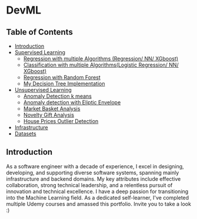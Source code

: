 # DevML

## Table of Contents

- [Introduction](#introduction)
- [Supervised Learning](#supervised_learning)
  - [Regression with multiple Algorithms (Regression/ NN/ XGboost)](house_prices/house_prices_multiple_regression_models.ipynb)
  - [Classification with multiple Algorithms(Logistic Regression/ NN/ XGboost)](titanic/titanic_train_multiple_classification_models-inahshan-mobl.ipynb)
  - [Regression with Random Forest](other/world_happiness_report_analysis.ipynb)
  - [My Decision Tree Implementation](other/decision_tree.ipynb)
- [Unsupervised Learning](#unsupervised_learning)
  - [Anomaly Detection k means](unsupervised_learning/anomly_detection/anomaly_detection_kmeans.ipynb)
  - [Anomaly detection with Eliptic Envelope](unsupervised_learning/anomly_detection/anomaly_detection_elipticenvelope.ipynb)
  - [Market Basket Analysis](unsupervised_learning/market_basket_analysis/market_basket_analysis.ipynb)
  - [Novelty Gift Analysis](unsupervised_learning/market_basket_analysis/novelty_gift_analysis.ipynb)
  - [House Prices Outlier Detection](house_prices/house_prices_outlier_detection.ipynb)
- [Infrastructure](ml_infra/infra.ipynb)
- [Datasets](datasets)

## Introduction <a name="introduction"></a>
  As a software engineer with a decade of experience, I excel in designing, developing, and supporting diverse software systems, spanning mainly infrastructure and backend domains. My key attributes include effective collaboration, strong technical leadership, and a relentless pursuit of innovation and technical excellence.
  I have a deep passion for transitioning into the Machine Learning field. As a dedicated self-learner, I've completed multiple Udemy courses and amassed this portfolio. Invite you to take a look :)
